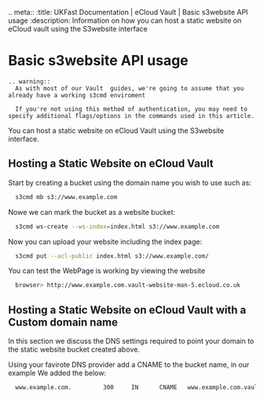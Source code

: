 .. meta::
   :title: UKFast Documentation | eCloud Vault | Basic s3website API usage
   :description: Information on how you can host a static website on eCloud vault using the S3website interface

# Basic s3website API usage

```eval_rst
.. warning::
  As with most of our Vault  guides, we're going to assume that you already have a working s3cmd enviroment

  If you're not using this method of authentication, you may need to specify additional flags/options in the commands used in this article.
```

You can host a static website on eCloud Vault using the S3website interface.

## Hosting a Static Website on eCloud Vault

Start by creating a bucket using the domain name you wish to use such as:

```bash
  s3cmd mb s3://www.example.com
```

Nowe we can mark the bucket as a website bucket:

```bash
  s3cmd ws-create --ws-index=index.html s3://www.example.com
```

Now you can upload your website including the index page:

```bash
  s3cmd put --acl-public index.html s3://www.example.com/
```

You can test the WebPage is working by viewing the website

```bash
  browser> http://www.example.com.vault-website-man-5.ecloud.co.uk
```
## Hosting a Static Website on eCloud Vault with a Custom domain name

In this section we discuss the DNS settings required to point your domain to the static website bucket created above.

Using your favirote DNS provider add a CNAME to the bucket name, in our example We added the below:

```bash
  www.example.com.         300     IN      CNAME   www.example.com.vault-website-man-5.ecloud.co.uk
```
